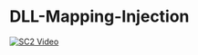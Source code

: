 # DLL-Mapping-Injection
[![SC2 Video](https://i.ytimg.com/vi/B97sJz8NPOk/maxresdefault.jpg)](https://www.youtube.com/embed/B97sJz8NPOk)
